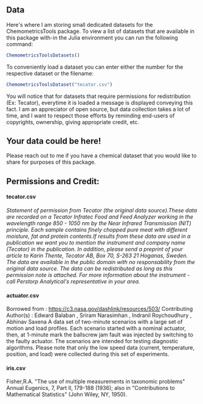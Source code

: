 ## Data
Here's where I am storing small dedicated datasets for the ChemometricsTools package. To view a list of datasets that are available in this package with-in the Julia environment you can run the following command:
```Julia
ChemometricsToolsDatasets()
```

To conveniently load a dataset you can enter either the number for the respective dataset or the filename:
```Julia
ChemometricsToolsDataset("tecator.csv")
```

You will notice that for datasets that require permissions for redistribution (Ex: Tecator), everytime it is loaded a message is displayed conveying this fact. I am an appreciator of open source, but data collection takes a lot of time, and I want to respect those efforts by reminding end-users of copyrights, ownership, giving appropriate credit, etc.

## Your data could be here!
Please reach out to me if you have a chemical dataset that you would like to share for purposes of this package.

## Permissions and Credit:

#### tecator.csv
*Statement of permission from Tecator (the original data source).These data are recorded on a Tecator Infratec Food and Feed Analyzer working in the wavelength range 850 - 1050 nm by the Near Infrared Transmission (NIT) principle. Each sample contains finely chopped pure meat with different moisture, fat and protein contents.If results from these data are used in a publication we want you to mention the instrument and company name (Tecator) in the publication. In addition, please send a preprint of your article to Karin Thente, Tecator AB, Box 70, S-263 21 Hoganas, Sweden. The data are available in the public domain with no responsability from the original data source. The data can be redistributed as long as this permission note is attached. For more information about the instrument - call Perstorp Analytical's representative in your area.*

#### actuator.csv
Borrowed from : https://c3.nasa.gov/dashlink/resources/503/
Contributing Author(s) : Edward Balaban , Sriram Narasimhan , Indranil Roychoudhury , Abhinav Saxena
A data set of two-minute scenarios with a large set of motion and load profiles. Each scenario started with a nominal actuator, then, at 1-minute mark the ballscrew jam fault was injected by switching to the faulty actuator. The scenarios are intended for testing diagnostic algorithms. Please note that only the low speed data (current, temperature, position, and load) were collected during this set of experiments.

#### iris.csv
Fisher,R.A. "The use of multiple measurements in taxonomic problems" Annual Eugenics, 7, Part II, 179-188
(1936); also in "Contributions to Mathematical Statistics" (John Wiley, NY, 1950).
